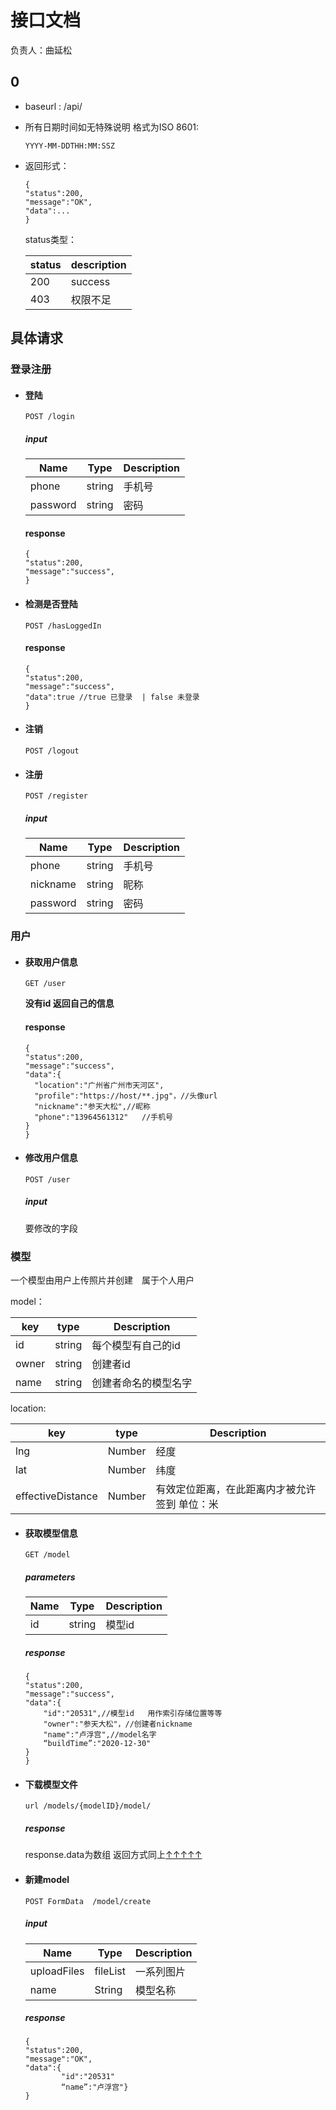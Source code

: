 # 接口文档

负责人：曲延松

## 0
* baseurl : /api/
* 所有日期时间如无特殊说明 格式为ISO 8601:
  ```
  YYYY-MM-DDTHH:MM:SSZ
  ```
* 返回形式：
  ```
  {
  "status":200,
  "message":"OK",
  "data":...
  }
  ```

  status类型：

  |status|description|
  |---|---|
  |200|success|
  |403|权限不足|



## 具体请求

### 登录注册

* #### 登陆
  ```
  POST /login
  ```
  ##### input
  |Name|Type|Description|
  |---|---|---|
  |phone|string|手机号|
  |password|string|密码|
  #### response
  ```
  {
  "status":200,
  "message":"success",
  }
  ```

* #### 检测是否登陆
  ```
  POST /hasLoggedIn
  ```
  #### response
  ```
  {
  "status":200,
  "message":"success",
  "data":true //true 已登录  | false 未登录
  }
  ```

* #### 注销
  ```
  POST /logout
  ```

* #### 注册
  ```
  POST /register
  ```
  ##### input

  |Name|Type|Description|
  |---|---|---|
  |phone|string|手机号|
  |nickname|string|昵称|
  |password|string|密码|

### 用户
* #### 获取用户信息
  ```
  GET /user
  ```

  **没有id 返回自己的信息**
  #### response
  ```
  {
  "status":200,
  "message":"success",
  "data":{
    "location":"广州省广州市天河区",
    "profile":"https://host/**.jpg"，//头像url
    "nickname":"参天大松",//昵称
    "phone":"13964561312"   //手机号
  }
  }
  ```
* #### 修改用户信息
  ```
  POST /user
  ```
  ##### input
  要修改的字段


### 模型
一个模型由用户上传照片并创建　属于个人用户

model：

|key|type|Description|
|---|---|---|
|id|string|每个模型有自己的id|
|owner|string|创建者id|
|name|string|创建者命名的模型名字|


location:

|key|type|Description|
|---|---|---|
|lng|Number|经度|
|lat|Number|纬度|
|effectiveDistance|Number|有效定位距离，在此距离内才被允许签到 单位：米|




* #### 获取模型信息
  ```
  GET /model
  ```
  ##### parameters
  |Name|Type|Description|
  |---|---|---|
  |id|string|模型id|
  ##### <a name="get-group-response">response</a>

  ```
  {
  "status":200,
  "message":"success",
  "data":{
      "id":"20531",//模型id   用作索引存储位置等等
      "owner":"参天大松"，//创建者nickname
      "name":"卢浮宫",//model名字
      “buildTime”:"2020-12-30"
  }
  }
  ```
* #### 下载模型文件
  ```
  url /models/{modelID}/model/
  ```
  ##### response
  response.data为数组 返回方式同上<a href="#get-group-response">↑↑↑↑↑</a>

* #### 新建model
  ```
  POST FormData  /model/create
  ```

  ##### input
  |Name|Type|Description|
  |---|---|---|
  |uploadFiles|fileList|一系列图片|
  |name|String|模型名称|
  ##### response
  ```
  {
  "status":200,
  "message":"OK",
  "data":{
          "id":"20531"
          “name”:"卢浮宫"}
  }
  ```
